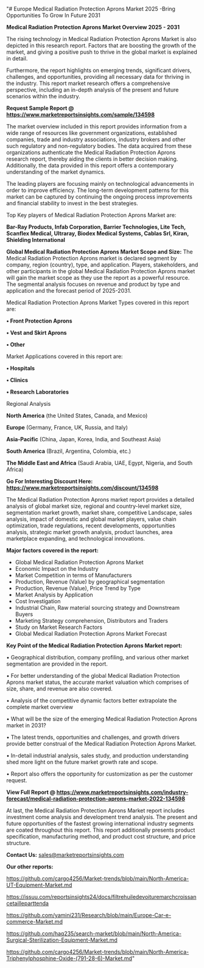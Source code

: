 "# Europe Medical Radiation Protection Aprons Market 2025 -Bring Opportunities To Grow In Future 2031

<Strong> Medical Radiation Protection Aprons Market Overview 2025 - 2031</strong>

The rising technology in Medical Radiation Protection Aprons Market is also depicted in this research report. Factors that are boosting the growth of the market, and giving a positive push to thrive in the global market is explained in detail.

Furthermore, the report highlights on emerging trends, significant drivers, challenges, and opportunities, providing all necessary data for thriving in the industry. This report market research offers a comprehensive perspective, including an in-depth analysis of the present and future scenarios within the industry.

<strong>Request Sample Report @ <a href=https://www.marketreportsinsights.com/sample/134598>https://www.marketreportsinsights.com/sample/134598</a></strong>

The market overview included in this report provides information from a wide range of resources like government organizations, established companies, trade and industry associations, industry brokers and other such regulatory and non-regulatory bodies. The data acquired from these organizations authenticate the Medical Radiation Protection Aprons research report, thereby aiding the clients in better decision making. Additionally, the data provided in this report offers a contemporary understanding of the market dynamics.

The leading players are focusing mainly on technological advancements in order to improve efficiency. The long-term development patterns for this market can be captured by continuing the ongoing process improvements and financial stability to invest in the best strategies.

Top Key players of Medical Radiation Protection Aprons Market are:

<strong>Bar-Ray Products, Infab Corporation, Barrier Technologies, Lite Tech, Scanflex Medical, Ultraray, Biodex Medical Systems, Cablas Srl, Kiran, Shielding International</strong>

<strong><b>Global Medical Radiation Protection Aprons Market Scope and Size:</b></strong>
The Medical Radiation Protection Aprons market is declared segment by company, region (country), type, and application. Players, stakeholders, and other participants in the global Medical Radiation Protection Aprons market will gain the market scope as they use the report as a powerful resource. The segmental analysis focuses on revenue and product by type and application and the forecast period of 2025-2031.

Medical Radiation Protection Aprons Market Types covered in this report are:

<strong>• Front Protection Aprons

• Vest and Skirt Aprons

• Other</strong>

Market Applications covered in this report are:

<strong>• Hospitals

• Clinics

• Research Laboratories</strong> 

Regional Analysis

<strong>North America</strong> (the United States, Canada, and Mexico)

<strong>Europe</strong> (Germany, France, UK, Russia, and Italy)

<strong>Asia-Pacific</strong> (China, Japan, Korea, India, and Southeast Asia)

<strong>South America</strong> (Brazil, Argentina, Colombia, etc.)

<strong>The Middle East and Africa</strong> (Saudi Arabia, UAE, Egypt, Nigeria, and South Africa)

<strong>Go For Interesting Discount Here: <a href=https://www.marketreportsinsights.com/discount/134598>https://www.marketreportsinsights.com/discount/134598</a></strong>

The Medical Radiation Protection Aprons market report provides a detailed analysis of global market size, regional and country-level market size, segmentation market growth, market share, competitive Landscape, sales analysis, impact of domestic and global market players, value chain optimization, trade regulations, recent developments, opportunities analysis, strategic market growth analysis, product launches, area marketplace expanding, and technological innovations.

<strong><b>Major factors covered in the report:</b></strong>
<ul>
  <li>Global Medical Radiation Protection Aprons Market </li>
  <li>Economic Impact on the Industry</li>
  <li>Market Competition in terms of Manufacturers</li>
  <li>Production, Revenue (Value) by geographical segmentation</li>
  <li>Production, Revenue (Value), Price Trend by Type</li>
  <li>Market Analysis by Application</li>
  <li>Cost Investigation</li>
  <li>Industrial Chain, Raw material sourcing strategy and Downstream Buyers</li>
  <li>Marketing Strategy comprehension, Distributors and Traders</li>
  <li>Study on Market Research Factors</li>
  <li>Global Medical Radiation Protection Aprons Market Forecast</li>
</ul>

<strong><b>Key Point of the Medical Radiation Protection Aprons Market report:</b></strong>

• Geographical distribution, company profiling, and various other market segmentation are provided in the report.

• For better understanding of the global Medical Radiation Protection Aprons market status, the accurate market valuation which comprises of size, share, and revenue are also covered.

• Analysis of the competitive dynamic factors better extrapolate the complete market overview

• What will be the size of the emerging Medical Radiation Protection Aprons market in 2031?

• The latest trends, opportunities and challenges, and growth drivers provide better construal of the Medical Radiation Protection Aprons Market.

• In-detail industrial analysis, sales study, and production understanding shed more light on the future market growth rate and scope.

• Report also offers the opportunity for customization as per the customer request.

<strong><b>View Full Report @ <a href=https://www.marketreportsinsights.com/industry-forecast/medical-radiation-protection-aprons-market-2022-134598>https://www.marketreportsinsights.com/industry-forecast/medical-radiation-protection-aprons-market-2022-134598</a></b></strong>


At last, the Medical Radiation Protection Aprons Market report includes investment come analysis and development trend analysis. The present and future opportunities of the fastest growing international industry segments are coated throughout this report. This report additionally presents product specification, manufacturing method, and product cost structure, and price structure.

<strong>Contact Us:</strong>
sales@marketreportsinsights.com

<strong>Our other reports:</strong>

<a href=https://github.com/cargo4256/Market-trends/blob/main/North-America-UT-Equipment-Market.md>https://github.com/cargo4256/Market-trends/blob/main/North-America-UT-Equipment-Market.md</a>

<a href=https://issuu.com/reportsinsights24/docs/filtrehuiledevoituremarchcroissancetailleparttenda>https://issuu.com/reportsinsights24/docs/filtrehuiledevoituremarchcroissancetailleparttenda</a>

<a href=https://github.com/yamini231/Research/blob/main/Europe-Car-e-commerce-Market.md>https://github.com/yamini231/Research/blob/main/Europe-Car-e-commerce-Market.md</a>

<a href=https://github.com/haq235/search-market/blob/main/North-America-Surgical-Sterilization-Equipment-Market.md>https://github.com/haq235/search-market/blob/main/North-America-Surgical-Sterilization-Equipment-Market.md</a>

<a href=https://github.com/cargo4256/Market-trends/blob/main/North-America-Triphenylphosphine-Oxide-(791-28-6)-Market.md>https://github.com/cargo4256/Market-trends/blob/main/North-America-Triphenylphosphine-Oxide-(791-28-6)-Market.md</a>"
